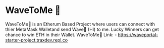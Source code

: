 # WaveToMe 👋 

WaveToMe👋  is an Etherum Based Project where users can connect with thier MetaMask Walletand send Wave👋 (HI) to me. Lucky Winners can get chance to win ETH in their Wallet.
WaveToMe👋  Link: - https://waveportal-starter-project.traxdev.repl.co
